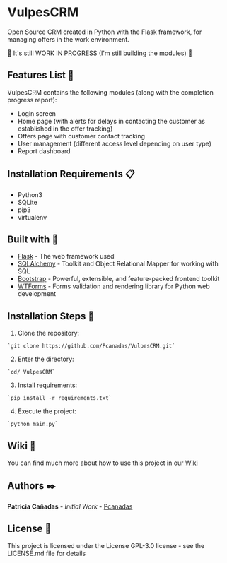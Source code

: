 # VulpesCRM

Open Source CRM created in Python with the Flask framework, for managing offers in the work environment.

:construction: It's still WORK IN PROGRESS (I'm still building the modules) :construction:

## Features List :hammer: 

VulpesCRM contains the following modules (along with the completion progress report):
  - Login screen
  - Home page (with alerts for delays in contacting the customer as established in the offer tracking)
  - Offers page with customer contact tracking
  - User management (different access level depending on user type)
  - Report dashboard


## Installation Requirements :clipboard:

  - Python3
  - SQLite
  - pip3
  - virtualenv

## Built with :nut_and_bolt:

  - [Flask](https://flask.palletsprojects.com/en/3.0.x/) - The web framework used
  - [SQLAlchemy](https://www.sqlalchemy.org/) - Toolkit and Object Relational Mapper for working with SQL
  - [Bootstrap](https://getbootstrap.com/) - Powerful, extensible, and feature-packed frontend toolkit
  - [WTForms](https://wtforms.readthedocs.io/en/3.1.x/) - Forms validation and rendering library for Python web development

## Installation Steps :wrench:

  1. Clone the repository:

    `git clone https://github.com/Pcanadas/VulpesCRM.git` 

  2. Enter the directory:

    `cd/ VulpesCRM`

  3. Install requirements:

    `pip install -r requirements.txt`

  4. Execute the project:

    `python main.py`

  ## Wiki :book:

  You can find much more about how to use this project in our [Wiki](https://github.com/Pcanadas/VulpesCRM/wiki)

  ## Authors :black_nib:
  
  **Patricia Cañadas** - *Initial Work* - [Pcanadas](https://github.com/Pcanadas)

  ## License :page_facing_up:

  This project is licensed under the License GPL-3.0 license - see the LICENSE.md file for details


